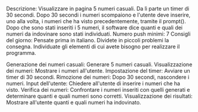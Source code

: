 Descrizione: Visualizzare in pagina 5 numeri casuali. Da lì parte un timer di 30 secondi. Dopo 30 secondi i numeri scompaiono e l'utente deve inserire, uno alla volta, i numeri che ha visto precedentemente, tramite il prompt(). Dopo che sono stati inseriti i 5 numeri, il software dice quanti e quali dei numeri da indovinare sono stati individuati.
Numero push minimi: 7
Consigli del giorno:
Pensate prima in italiano.
Dividete in piccoli problemi la consegna.
Individuate gli elementi di cui avete bisogno per realizzare il programma.

Generazione dei numeri casuali: Generare 5 numeri casuali.
Visualizzazione dei numeri: Mostrare i numeri all'utente.
Impostazione del timer: Avviare un timer di 30 secondi.
Rimozione dei numeri: Dopo 30 secondi, nascondere i numeri.
Input dell'utente: Chiedere all'utente di inserire i numeri che ha visto.
Verifica dei numeri: Confrontare i numeri inseriti con quelli generati e determinare quanti e quali numeri sono corretti.
Visualizzazione dei risultati: Mostrare all'utente quanti e quali numeri ha indovinato.